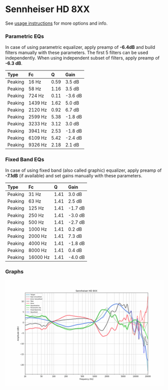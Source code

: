 # Sennheiser HD 8XX
See [usage instructions](https://github.com/jaakkopasanen/AutoEq#usage) for more options and info.

### Parametric EQs
In case of using parametric equalizer, apply preamp of **-6.4dB** and build filters manually
with these parameters. The first 5 filters can be used independently.
When using independent subset of filters, apply preamp of **-6.3 dB**.

| Type    | Fc      |    Q | Gain    |
|:--------|:--------|:-----|:--------|
| Peaking | 16 Hz   | 0.59 | 3.5 dB  |
| Peaking | 58 Hz   | 1.16 | 3.5 dB  |
| Peaking | 724 Hz  | 0.11 | -3.6 dB |
| Peaking | 1439 Hz | 1.62 | 5.0 dB  |
| Peaking | 2120 Hz | 0.92 | 6.7 dB  |
| Peaking | 2599 Hz | 5.38 | -1.8 dB |
| Peaking | 3233 Hz | 3.12 | 3.0 dB  |
| Peaking | 3941 Hz | 2.53 | -1.8 dB |
| Peaking | 6109 Hz | 5.42 | -2.4 dB |
| Peaking | 9326 Hz | 2.18 | 2.1 dB  |

### Fixed Band EQs
In case of using fixed band (also called graphic) equalizer, apply preamp of **-7.1dB**
(if available) and set gains manually with these parameters.

| Type    | Fc       |    Q | Gain    |
|:--------|:---------|:-----|:--------|
| Peaking | 31 Hz    | 1.41 | 3.0 dB  |
| Peaking | 63 Hz    | 1.41 | 2.5 dB  |
| Peaking | 125 Hz   | 1.41 | -1.7 dB |
| Peaking | 250 Hz   | 1.41 | -3.0 dB |
| Peaking | 500 Hz   | 1.41 | -2.7 dB |
| Peaking | 1000 Hz  | 1.41 | 0.2 dB  |
| Peaking | 2000 Hz  | 1.41 | 7.3 dB  |
| Peaking | 4000 Hz  | 1.41 | -1.8 dB |
| Peaking | 8000 Hz  | 1.41 | 0.4 dB  |
| Peaking | 16000 Hz | 1.41 | -4.0 dB |

### Graphs
![](./Sennheiser%20HD%208XX.png)
